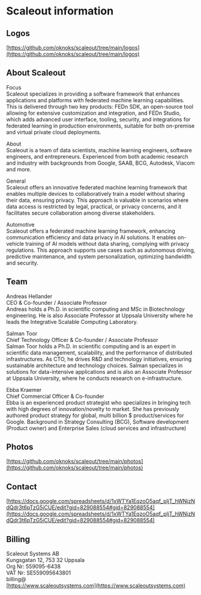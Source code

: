 # Scaleout information

## Logos
[https://github.com/oknoks/scaleout/tree/main/logos](https://github.com/oknoks/scaleout/tree/main/logos)

## About Scaleout

Focus  
Scaleout specializes in providing a software framework that enhances applications and platforms with federated machine learning capabilities. This is delivered through two key products: FEDn SDK, an open-source tool allowing for extensive customization and integration, and FEDn Studio, which adds advanced user interface, tooling, security, and integrations for federated learning in production environments, suitable for both on-premise and virtual private cloud deployments.

About  
Scaleout is a team of data scientists, machine learning engineers, software engineers, and entrepreneurs. Experienced from both academic research and industry with backgrounds from Google, SAAB, BCG, Autodesk, Viacom and more.

General  
Scaleout offers an innovative federated machine learning framework that enables multiple devices to collaboratively train a model without sharing their data, ensuring privacy. This approach is valuable in scenarios where data access is restricted by legal, practical, or privacy concerns, and it facilitates secure collaboration among diverse stakeholders.

Automotive  
Scaleout offers a federated machine learning framework, enhancing communication efficiency and data privacy in AI solutions. It enables on-vehicle training of AI models without data sharing, complying with privacy regulations. This approach supports use cases such as autonomous driving, predictive maintenance, and system personalization, optimizing bandwidth and security.

## Team
Andreas Hellander  
CEO & Co-founder / Associate Professor  
Andreas holds a Ph.D. in scientific computing and MSc in Biotechnology engineering. He is also Associate Professor at Uppsala University where he leads the Integrative Scalable Computing Laboratory.

Salman Toor  
Chief Technology Officer & Co-founder / Associate  Professor  
Salman Toor holds a Ph.D. in scientific computing and is an expert in scientific data management, scalability, and the performance of distributed infrastructures. As CTO, he drives R&D and technology initiatives, ensuring sustainable architecture and technology choices. Salman specializes in solutions for data-intensive applications and is also an Associate Professor at Uppsala University, where he conducts research on e-infrastructure.

Ebba Kraemer  
Chief Commercial Officer & Co-founder  
Ebba is an experienced product strategist who specializes in bringing  tech with high degrees of innovation/novelty to market. She has previously authored  product strategy for global, multi billion $ product/services for Google. Background in Strategy Consulting (BCG), Software development (Product owner) and Enterprise Sales (cloud services and infrastructure)

## Photos
[https://github.com/oknoks/scaleout/tree/main/photos](https://github.com/oknoks/scaleout/tree/main/photos)

## Contact
[https://docs.google.com/spreadsheets/d/1xWTYa1EqzoO5aqf_pIjT_hWNjzNdQdr3t6pTzG5iCUE/edit?gid=829088554#gid=829088554](https://docs.google.com/spreadsheets/d/1xWTYa1EqzoO5aqf_pIjT_hWNjzNdQdr3t6pTzG5iCUE/edit?gid=829088554#gid=829088554) 

## Billing
Scaleout Systems AB  
Kungsgatan 12, 753 32 Uppsala  
Org Nr: 559095-6438  
VAT Nr: SE559095643801  
billing@  
[https://www.scaleoutsystems.com](https://www.scaleoutsystems.com)  
